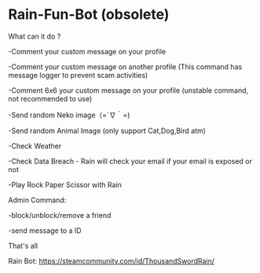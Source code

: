 # Rain-Fun-Bot (obsolete)

What can it do ?

-Comment your custom message on your profile

-Comment your custom message on another profile
(This command has message logger to prevent scam activities)

-Comment 6x6 your custom message on your profile (unstable command, not recommended to use)

-Send random Neko image（=´∇｀=)

-Send random Animal Image (only support Cat,Dog,Bird atm)

-Check Weather

-Check Data Breach - Rain will check your email if your email is exposed or not

-Play Rock Paper Scissor with Rain

Admin Command:

-block/unblock/remove a friend

-send message to a ID

That's all

Rain Bot: https://steamcommunity.com/id/ThousandSwordRain/
